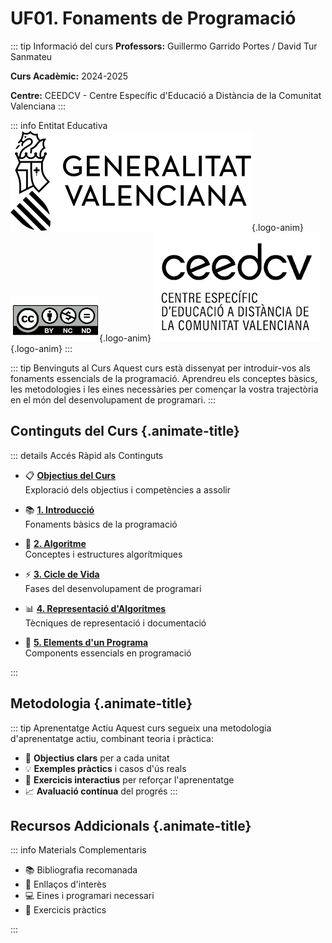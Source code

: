 # UF01. Fonaments de Programació

::: tip Informació del curs
**Professors:** Guillermo Garrido Portes / David Tur Sanmateu

**Curs Acadèmic:** 2024-2025

**Centre:** CEEDCV - Centre Específic d'Educació a Distància de la Comunitat Valenciana
:::

::: info Entitat Educativa
![Logo GVA](docs/.vitepress/public/img/logo-gva-negro.svg){.logo-anim}
![Logo CC](docs/.vitepress/public/img/logo-cc.png){.logo-anim}
![Logo Centro](docs/.vitepress/public/img/logo-centro.png){.logo-anim}
:::

::: tip Benvinguts al Curs
Aquest curs està dissenyat per introduir-vos als fonaments essencials de la programació. Aprendreu els conceptes bàsics, les metodologies i les eines necessàries per començar la vostra trajectòria en el món del desenvolupament de programari.
:::

## Continguts del Curs {.animate-title}

::: details Accés Ràpid als Continguts

- 📋 [**Objectius del Curs**](./objectius.md)  
  Exploració dels objectius i competències a assolir

- 📚 [**1. Introducció**](./introduccio.md)  
  Fonaments bàsics de la programació

- 🔄 [**2. Algoritme**](./algoritme.md)  
  Conceptes i estructures algorítmiques

- ⚡ [**3. Cicle de Vida**](./cicle-vida.md)  
  Fases del desenvolupament de programari

- 📊 [**4. Representació d'Algoritmes**](./algoritmes.md)  
  Tècniques de representació i documentació

- 🔧 [**5. Elements d'un Programa**](./elements.md)  
  Components essencials en programació

:::

## Metodologia {.animate-title}

::: tip Aprenentatge Actiu
Aquest curs segueix una metodologia d'aprenentatge actiu, combinant teoria i pràctica:

- 🎯 **Objectius clars** per a cada unitat
- 💡 **Exemples pràctics** i casos d'ús reals
- 🔄 **Exercicis interactius** per reforçar l'aprenentatge
- 📈 **Avaluació contínua** del progrés
:::

## Recursos Addicionals {.animate-title}

::: info Materials Complementaris

- 📚 Bibliografia recomanada
- 🔗 Enllaços d'interès
- 💻 Eines i programari necessari
- 📝 Exercicis pràctics

:::

